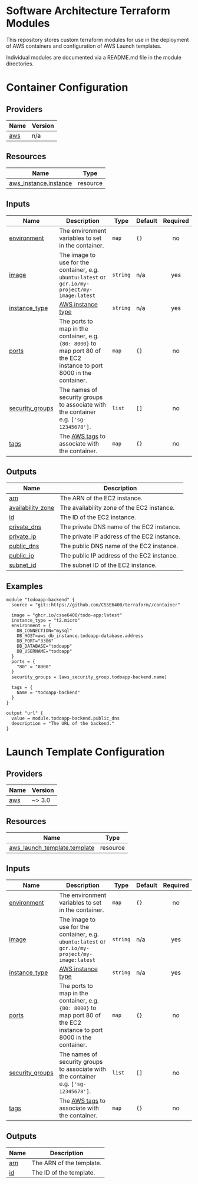 # Software Architecture Terraform Modules

This repository stores custom terraform modules for use in the deployment of AWS containers and configuration of AWS Launch templates.

Individual modules are documented via a README.md file in the module directories.

# Container Configuration

## Providers

| Name | Version |
|------|---------|
| <a name="provider_aws"></a> [aws](#provider\_aws) | n/a |

## Resources

| Name | Type |
|------|------|
| [aws_instance.instance](https://registry.terraform.io/providers/hashicorp/aws/latest/docs/resources/instance) | resource |

## Inputs

| Name | Description | Type | Default | Required |
|------|-------------|------|---------|:--------:|
| <a name="input_environment"></a> [environment](#input\_environment) | The environment variables to set in the container. | `map` | `{}` | no |
| <a name="input_image"></a> [image](#input\_image) | The image to use for the container, e.g. `ubuntu:latest` or `gcr.io/my-project/my-image:latest` | `string` | n/a | yes |
| <a name="input_instance_type"></a> [instance\_type](#input\_instance\_type) | [AWS instance type](https://registry.terraform.io/providers/hashicorp/aws/latest/docs/resources/instance#instance_type) | `string` | n/a | yes |
| <a name="input_ports"></a> [ports](#input\_ports) | The ports to map in the container, e.g. `{80: 8000}` to map port 80 of the EC2 instance to port 8000 in the container. | `map` | `{}` | no |
| <a name="input_security_groups"></a> [security\_groups](#input\_security\_groups) | The names of security groups to associate with the container e.g. `['sg-12345678']`. | `list` | `[]` | no |
| <a name="input_tags"></a> [tags](#input\_tags) | The [AWS tags](https://registry.terraform.io/providers/hashicorp/aws/latest/docs/resources/instance#tags) to associate with the container. | `map` | `{}` | no |

## Outputs

| Name | Description |
|------|-------------|
| <a name="output_arn"></a> [arn](#output\_arn) | The ARN of the EC2 instance. |
| <a name="output_availability_zone"></a> [availability\_zone](#output\_availability\_zone) | The availability zone of the EC2 instance. |
| <a name="output_id"></a> [id](#output\_id) | The ID of the EC2 instance. |
| <a name="output_private_dns"></a> [private\_dns](#output\_private\_dns) | The private DNS name of the EC2 instance. |
| <a name="output_private_ip"></a> [private\_ip](#output\_private\_ip) | The private IP address of the EC2 instance. |
| <a name="output_public_dns"></a> [public\_dns](#output\_public\_dns) | The public DNS name of the EC2 instance. |
| <a name="output_public_ip"></a> [public\_ip](#output\_public\_ip) | The public IP address of the EC2 instance. |
| <a name="output_subnet_id"></a> [subnet\_id](#output\_subnet\_id) | The subnet ID of the EC2 instance. |

## Examples

```hcl
module "todoapp-backend" {
  source = "git::https://github.com/CSSE6400/terraform//container"
  
  image = "ghcr.io/csse6400/todo-app:latest"
  instance_type = "t2.micro"
  environment = {
    DB_CONNECTION="mysql"
    DB_HOST=aws_db_instance.todoapp-database.address
    DB_PORT="3306"
    DB_DATABASE="todoapp"
    DB_USERNAME="todoapp"
  }
  ports = {
    "80" = "8000"
  }
  security_groups = [aws_security_group.todoapp-backend.name]

  tags = {
    Name = "todoapp-backend"
  }
}

output "url" {
  value = module.todoapp-backend.public_dns
  description = "The URL of the backend."
}
```


# Launch Template Configuration

## Providers

| Name | Version |
|------|---------|
| <a name="provider_aws"></a> [aws](#provider\_aws) | ~> 3.0 |

## Resources

| Name | Type |
|------|------|
| [aws_launch_template.template](https://registry.terraform.io/providers/hashicorp/aws/latest/docs/resources/launch_template) | resource |

## Inputs

| Name | Description | Type | Default | Required |
|------|-------------|------|---------|:--------:|
| <a name="input_environment"></a> [environment](#input\_environment) | The environment variables to set in the container. | `map` | `{}` | no |
| <a name="input_image"></a> [image](#input\_image) | The image to use for the container, e.g. `ubuntu:latest` or `gcr.io/my-project/my-image:latest` | `string` | n/a | yes |
| <a name="input_instance_type"></a> [instance\_type](#input\_instance\_type) | [AWS instance type](https://registry.terraform.io/providers/hashicorp/aws/latest/docs/resources/instance#instance_type) | `string` | n/a | yes |
| <a name="input_ports"></a> [ports](#input\_ports) | The ports to map in the container, e.g. `{80: 8000}` to map port 80 of the EC2 instance to port 8000 in the container. | `map` | `{}` | no |
| <a name="input_security_groups"></a> [security\_groups](#input\_security\_groups) | The names of security groups to associate with the container e.g. `['sg-12345678']`. | `list` | `[]` | no |
| <a name="input_tags"></a> [tags](#input\_tags) | The [AWS tags](https://registry.terraform.io/providers/hashicorp/aws/latest/docs/resources/instance#tags) to associate with the container. | `map` | `{}` | no |

## Outputs

| Name | Description |
|------|-------------|
| <a name="output_arn"></a> [arn](#output\_arn) | The ARN of the template. |
| <a name="output_id"></a> [id](#output\_id) | The ID of the template. |
